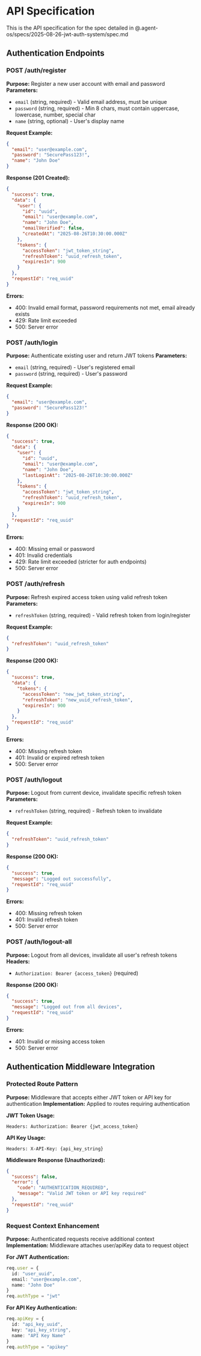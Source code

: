# API Specification

This is the API specification for the spec detailed in @.agent-os/specs/2025-08-26-jwt-auth-system/spec.md

## Authentication Endpoints

### POST /auth/register

**Purpose:** Register a new user account with email and password
**Parameters:**
- `email` (string, required) - Valid email address, must be unique
- `password` (string, required) - Min 8 chars, must contain uppercase, lowercase, number, special char
- `name` (string, optional) - User's display name

**Request Example:**
```json
{
  "email": "user@example.com",
  "password": "SecurePass123!",
  "name": "John Doe"
}
```

**Response (201 Created):**
```json
{
  "success": true,
  "data": {
    "user": {
      "id": "uuid",
      "email": "user@example.com",
      "name": "John Doe",
      "emailVerified": false,
      "createdAt": "2025-08-26T10:30:00.000Z"
    },
    "tokens": {
      "accessToken": "jwt_token_string",
      "refreshToken": "uuid_refresh_token",
      "expiresIn": 900
    }
  },
  "requestId": "req_uuid"
}
```

**Errors:**
- 400: Invalid email format, password requirements not met, email already exists
- 429: Rate limit exceeded
- 500: Server error

### POST /auth/login

**Purpose:** Authenticate existing user and return JWT tokens
**Parameters:**
- `email` (string, required) - User's registered email
- `password` (string, required) - User's password

**Request Example:**
```json
{
  "email": "user@example.com",
  "password": "SecurePass123!"
}
```

**Response (200 OK):**
```json
{
  "success": true,
  "data": {
    "user": {
      "id": "uuid",
      "email": "user@example.com",
      "name": "John Doe",
      "lastLoginAt": "2025-08-26T10:30:00.000Z"
    },
    "tokens": {
      "accessToken": "jwt_token_string",
      "refreshToken": "uuid_refresh_token",
      "expiresIn": 900
    }
  },
  "requestId": "req_uuid"
}
```

**Errors:**
- 400: Missing email or password
- 401: Invalid credentials
- 429: Rate limit exceeded (stricter for auth endpoints)
- 500: Server error

### POST /auth/refresh

**Purpose:** Refresh expired access token using valid refresh token
**Parameters:**
- `refreshToken` (string, required) - Valid refresh token from login/register

**Request Example:**
```json
{
  "refreshToken": "uuid_refresh_token"
}
```

**Response (200 OK):**
```json
{
  "success": true,
  "data": {
    "tokens": {
      "accessToken": "new_jwt_token_string",
      "refreshToken": "new_uuid_refresh_token",
      "expiresIn": 900
    }
  },
  "requestId": "req_uuid"
}
```

**Errors:**
- 400: Missing refresh token
- 401: Invalid or expired refresh token
- 500: Server error

### POST /auth/logout

**Purpose:** Logout from current device, invalidate specific refresh token
**Parameters:**
- `refreshToken` (string, required) - Refresh token to invalidate

**Request Example:**
```json
{
  "refreshToken": "uuid_refresh_token"
}
```

**Response (200 OK):**
```json
{
  "success": true,
  "message": "Logged out successfully",
  "requestId": "req_uuid"
}
```

**Errors:**
- 400: Missing refresh token
- 401: Invalid refresh token
- 500: Server error

### POST /auth/logout-all

**Purpose:** Logout from all devices, invalidate all user's refresh tokens
**Headers:**
- `Authorization: Bearer {access_token}` (required)

**Response (200 OK):**
```json
{
  "success": true,
  "message": "Logged out from all devices",
  "requestId": "req_uuid"
}
```

**Errors:**
- 401: Invalid or missing access token
- 500: Server error

## Authentication Middleware Integration

### Protected Route Pattern

**Purpose:** Middleware that accepts either JWT token or API key for authentication
**Implementation:** Applied to routes requiring authentication

**JWT Token Usage:**
```
Headers: Authorization: Bearer {jwt_access_token}
```

**API Key Usage:**
```
Headers: X-API-Key: {api_key_string}
```

**Middleware Response (Unauthorized):**
```json
{
  "success": false,
  "error": {
    "code": "AUTHENTICATION_REQUIRED",
    "message": "Valid JWT token or API key required"
  },
  "requestId": "req_uuid"
}
```

### Request Context Enhancement

**Purpose:** Authenticated requests receive additional context
**Implementation:** Middleware attaches user/apiKey data to request object

**For JWT Authentication:**
```typescript
req.user = {
  id: "user_uuid",
  email: "user@example.com",
  name: "John Doe"
}
req.authType = "jwt"
```

**For API Key Authentication:**
```typescript
req.apiKey = {
  id: "api_key_uuid",
  key: "api_key_string", 
  name: "API Key Name"
}
req.authType = "apikey"
```
